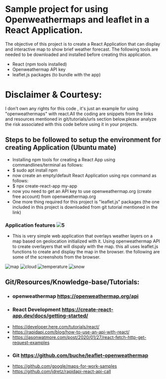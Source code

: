 # Sample project for using Openweathermaps and leaflet in a React Application.
The objective of this project is to create a React Application that can display and interactive map to show brief weather forecast. The following tools are needed to be downloaded and installed before creating this application.
- React (npm tools installed)
- Openweathermap API key
- leaflet.js packages (to bundle with the app)

# Disclaimer & Courtesy:
I don't own any rights for this code , it's just an example for using "openweathermaps" with react.All the coding are
snippets from the links and resources mentioned in git/tutorials/urls section below.please analyze the risk associated with this code before using it in your projects.

## Steps to be followed to setup the environment for creating Application (Ubuntu mate)
- Installing npm tools for creating a React App using commandlines/terminal as follows:
 - $ sudo apt install npm
- now create an empty/default React Application using npx command as follows:
 - $ npx create-react-app my-app
 - now you need to get an API key to use openweathermap.org (create free account) from openweathermap.org
 - One more thing required for this project is "leaflet.js" packages (the one included in this project is downloaded from git tutorial mentioned in the link)
### Application features ![5](https://user-images.githubusercontent.com/54668143/134902236-41059b89-c20a-492f-a0b3-3960b3aad520.png)

- This is very simple web application that overlays weather layers on a map based on geolocation initialized with it. Using openweathermap API to create overlayers that will dispaly with the map. this all uses leaflet.js functions to create and display the map in the browser. the following are some of the screenshots from the browser.

![map](https://user-images.githubusercontent.com/54668143/134902160-c7e0f755-09fb-464c-b890-ab79636ac00b.png)
![cloud](https://user-images.githubusercontent.com/54668143/134902223-c96ff848-2572-453d-af5d-1885ffa84c1a.png)
![temperature](https://user-images.githubusercontent.com/54668143/134902229-16a6bd8b-38d2-4cb9-b33a-a568567fd658.png)
![snow](https://user-images.githubusercontent.com/54668143/134902241-9088998f-b219-4fc7-a7b6-e18bc083f508.png)


## Git/Resources/Knowledge-base/Tutorials:
- ### openweathermap  https://openweathermap.org/api
- ### React Development https://create-react-app.dev/docs/getting-started/
- https://developer.here.com/tutorials/react/
- https://rapidapi.com/blog/how-to-use-an-api-with-react/
- https://jasonwatmore.com/post/2020/01/27/react-fetch-http-get-request-examples
- ### Git https://github.com/buche/leaflet-openweathermap
- https://github.com/google/maps-for-work-samples
- https://github.com/jdretz/rapidapi-react-api-call
